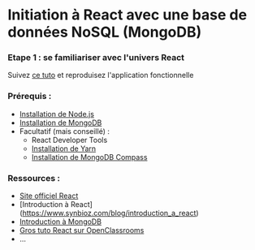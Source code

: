 # Initiation à React avec une base de données NoSQL (MongoDB)

### Etape 1 : se familiariser avec l'univers React
Suivez [ce tuto](https://appdividend.com/2018/04/05/react-express-tutorial-example/) et reproduisez l'application fonctionnelle
 
### Prérequis :
* [Installation de Node.js](https://nodejs.org/fr/download/)
* [Installation de MongoDB](https://www.mongodb.com/download-center?jmp=nav#community)
* Facultatif (mais conseillé) :
  * React Developer Tools
  * [Installation de Yarn](https://cedriclegallo.fr/posts/201702/face-face-yarn-vs-npm/)
  * [Installation de MongoDB Compass](https://www.mongodb.com/download-center?jmp=nav#compass)

### Ressources :
* [Site officiel React](https://reactjs.org/)
* [Introduction à React] (https://www.synbioz.com/blog/introduction_a_react)
* [Introduction à MongoDB](https://openclassrooms.com/fr/courses/1915371-guide-de-demarrage-pour-utiliser-mongodb)
* [Gros tuto React sur OpenClassrooms](https://openclassrooms.com/fr/courses/4664381-realisez-une-application-web-avec-react-js/4664388-decouvrez-lutilite-et-les-concepts-cles-de-react)
* ...
